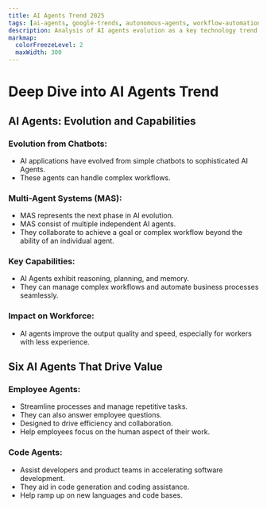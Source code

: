 ```yaml
---
title: AI Agents Trend 2025
tags: [ai-agents, google-trends, autonomous-agents, workflow-automation, agent-architecture, multi-agent-systems]
description: Analysis of AI agents evolution as a key technology trend for 2025 according to Google research.
markmap:
  colorFreezeLevel: 2
  maxWidth: 300
---
```

# Deep Dive into AI Agents Trend
## AI Agents: Evolution and Capabilities
### **Evolution from Chatbots**:
- AI applications have evolved from simple chatbots to sophisticated AI Agents.
- These agents can handle complex workflows.
### **Multi-Agent Systems (MAS)**:
- MAS represents the next phase in AI evolution.
- MAS consist of multiple independent AI agents.
- They collaborate to achieve a goal or complex workflow beyond the ability of an individual agent.
### **Key Capabilities**:
- AI Agents exhibit reasoning, planning, and memory.
- They can manage complex workflows and automate business processes seamlessly.
### **Impact on Workforce**:
- AI agents improve the output quality and speed, especially for workers with less experience.
## Six AI Agents That Drive Value
### **Employee Agents**:
- Streamline processes and manage repetitive tasks.
- They can also answer employee questions.
- Designed to drive efficiency and collaboration.
- Help employees focus on the human aspect of their work.
### **Code Agents**:
- Assist developers and product teams in accelerating software development.
- They aid in code generation and coding assistance.
- Help ramp up on new languages and code bases.
